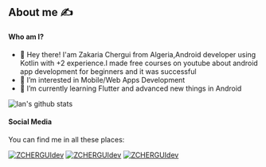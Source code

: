 ## About me :writing_hand:
 
#### Who am I?
- 👋 Hey there! I'am Zakaria Chergui from Algeria,Android  developer using Kotlin with +2 experience.I made free courses on youtube about android app development for beginners and it was successful
- 👀 I’m interested in Mobile/Web Apps Development
- 🌱 I’m currently learning Flutter and advanced new things in Android

 ![Ian's github stats](https://github-readme-stats.vercel.app/api?username=ZCHERGUIdev&theme=highcontrast&show_icons=true&count_private=true)

#### Social Media
 You can find me in all these places:
 
 
[![ZCHERGUIdev](https://img.shields.io/badge/LinkedIn-0077B5?style=for-the-badge&logo=linkedin&logoColor=white)](https://www.linkedin.com/in/zakaria-chergui-253b67202/)
[![ZCHERGUIdev](https://img.shields.io/badge/YouTube-FF0000?style=for-the-badge&logo=youtube&logoColor=white)](https://www.youtube.com/channel/UCY1ZMl4IFfXn-c5dfbga93A/featured)
[![ZCHERGUIdev](https://img.shields.io/badge/Instagram-E4405F?style=for-the-badge&logo=instagram&logoColor=white)](https://www.instagram.com/zakaria.cherg/)

 
 





